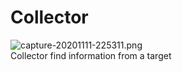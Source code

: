 # Collector
![capture-20201111-225311.png](https://i.postimg.cc/tgVWjVVq/capture-20201111-225311.png)<br>
Collector find information from a target
